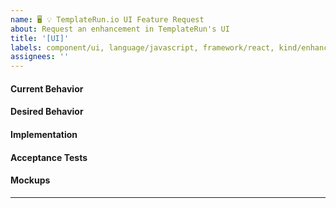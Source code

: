 ```yaml
---
name: 🖥 💡 TemplateRun.io UI Feature Request
about: Request an enhancement in TemplateRun's UI
title: '[UI]'
labels: component/ui, language/javascript, framework/react, kind/enhancement
assignees: ''
---
```


#### Current Behavior
<!-- A brief description of what the problem is. (e.g. I need to be able to...) -->

#### Desired Behavior
<!-- A brief description of the enhancement. -->

#### Implementation
<!-- Specifics on the approach to fulfilling the feature request. -->

#### Acceptance Tests
<!-- Stipulations of functional behavior or non-functional items that must be in-place in order for the issue to be closed. -->

#### Mockups
<!-- Any visual diagrams of the desired user interface. -->

---
